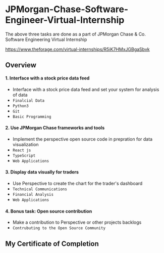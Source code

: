 # JPMorgan-Chase-Software-Engineer-Virtual-Internship
The above three tasks are done as a part of JPMorgan Chase & Co. Software Engineering Virtual Internship

https://www.theforage.com/virtual-internships/R5iK7HMxJGBgaSbvk
## Overview

#### 1. Interface with a stock price data feed 
- Interface with a stock price data feed and set your system for analysis of data
- `Finalcial Data` 
- `Python3`
- `Git`
- `Basic Programming`
#### 2. Use JPMorgan Chase frameworks and tools 
- Implement the perspective open source code in prepration for data visualization 
- `React js` 
- `TypeScript`
- `Web Applications`
#### 3. Display data visually for traders 
- Use Perspective to create the chart for the trader's dashboard  
- `Technical Communications` 
- `Financial Analysis`
- `Web Applications`
#### 4. Bonus task: Open source contribution
- Make a contribution to Perspective or other projects backlogs 
- `Contrubuting to the Open Source Community`

## My Certificate of Completion

